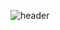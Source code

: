 ![header](https://TaeYoon.vercel.app/api?type=wave&color=auto&height=300&section=header&text=capsule%20render&fontSize=90)

